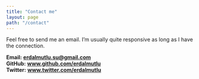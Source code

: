 ```yaml
---
title: "Contact me"
layout: page
path: "/contact"
---
```

Feel free to send me an email. 
I’m usually quite responsive as long as I have the connection. 


**Email:** **erdalmutlu.su@gmail.com**  
**GitHub:** **www.github.com/erdalmutlu**  
**Twitter:** **www.twitter.com/erdalmutlu**
